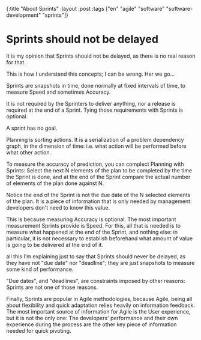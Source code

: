  {:title "About Sprints"
 :layout :post
 :tags ["en" "agile" "software" "software-development" "sprints"]}

# Sprints should not be delayed

It is my opinion that Sprints should not be delayed, as there is no
real reason for that.

This is how I understand this concepts; I can be wrong. Her we go...

Sprints are snapshots in time, done normally at fixed intervals of
time, to measure Speed and sometimes Accuracy.

It is not required by the Sprinters to deliver anything, nor a release
is required at the end of a Sprint.  Tying those requirements with
Sprints is optional.

A sprint has no goal.

Planning is sorting actions. It is a serialization of a problem
dependency graph, in the dimension of time: i.e. what action will be
performed before what other action.

To measure the accuracy of prediction, you can complect Planning with
Sprints: Select the next N elements of the plan to be completed by the
time the Sprint is done, and at the end of the Sprint compare the
actual number of elements of the plan done against N.

Notice the end of the Sprint is not the due date of the N selected
elements of the plan.  It is a piece of information that is only
needed by management: developers don't need to know this value.

This is because measuring Accuracy is optional.  The most important
measurement Sprints provide is Speed.  For this, all that is needed is
to measure what happened at the end of the Sprint, and nothing else:
in particular, it is not necessary to establish beforehand what amount
of value is going to be delivered at the end of it.

all this I'm explaining just to say that Sprints should never be
delayed, as they have not "due date" nor "deadline"; they are just
snapshots to measure some kind of performance.

"Due dates", and "deadlines", are constraints imposed by other
reasons: Sprints are not one of those reasons.

Finally, Sprints are popular in Agile methodologies, because Agile,
being all about flexibility and quick adaptation relies heavily on
information feedback.  The most important source of information for
Agile is the User experience, but it is not the only one: The
developers' performance and their own experience during the process
are the other key piece of information needed for quick pivoting.
